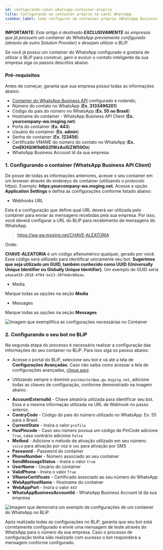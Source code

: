 ```yaml
---
id: configurando-canal-whatsapp-container-proprio
title: Configurando um container próprio no canal WhatsApp
sidebar_label: Como configurar um container próprio (WhatsApp Business API Client) do WhatsApp Business API no BLiP.
---
```


**IMPORTANTE:** *Este artigo é destinado **EXCLUSIVAMENTE** às empresas que já possuem um container do WhatsApp previamente configurado (através de outro Solution Provider) e desejam utilizar o BLiP.*

Se você já possui um container do WhatsApp configurado e gostaria de utilizar o BLiP para construir, gerir e evoluir o contato inteligente da sua empresa siga os passos descritos abaixo.

### Pré-requisitos

Antes de começar, garanta que sua empresa possui todas as informações abaixo:

* [Container do WhatsApp Business API](https://developers.facebook.com/docs/whatsapp/getting-started#setup) configurado e rodando;
* Número do contato no WhatsApp (**Ex. 3133496201**)
* Código do país do número no WhatsApp (**Ex. 55 no Brasil**)
* Hostname do container - WhatsApp Business API Client (**Ex. yourcompany-wa\.msging\.net**)
* Porta do container (**Ex. 443**)
* Usuário do container (**Ex. admin**)
* Senha do container (**Ex. 123456**)
* Certificado VNAME do número do contato no WhatsApp (**Ex. CmEKHQiW9d6G2fWzAxIGZW50On**)
* WhatsApp Business Account Id da sua empresa.

### 1. Configurando o container (WhatsApp Business API Client)

De posse de todas as informações anteriores, acesse o seu container em um browser através do endereço do container (utilizando o protocolo https). Exemplo: **https:yourcompany-wa.msging.net**. Acesse a opção **Application Settings** e defina as configurações conforme listado abaixo:

* Webhooks URL

Esta é a configuração que define qual URL deverá ser utilizada pelo container para enviar as mensagens recebidas pela sua empresa. Por isso, você deverá configurar a URL do BLiP para recebimento de mensagens do WhatsApp. 

> https://wa.gw.msging.net/CHAVE-ALEATORIA

Onde:  

**CHAVE-ALEATORIA** é um código alfanumérico qualquer, gerado por você. Esse código será utilizado para identificar unicamente seu bot. **Sugerimos que seja utilizado um GUID, também conhecido como UUID (Universally Unique Identifier ou Globally Unique Identifier).** Um exemplo de GUID seria `a4aea429-2018-4f04-be13-30f4ebc60eaa`.

* Media

Marque todas as opções na seção **Media**

* Messages

Marque todas as opções na seção **Messages**

![Imagem que exemplifica as configurações necessárias no Container](/img/channels/whatsapp/wa-business-api.png)<br>

### 2. Configurando o seu bot no BLiP

Na segunda etapa do processo é necessário realizar a configuração das informações do seu container no BLiP. Para isso siga os passos abaixo:

* Acesse o portal do BLiP, selecione seu bot e vá até a tela de **Configurações Avançadas**. Caso não saiba como acessar a tela de configurações avançadas, [clique aqui](/docs/management/configuracoes-avancadas-bot/).

* Utilizando sempre o domínio `postmaster@wa.gw.msging.net`, adicione todas as chaves de configuração, conforme demonstrado na imagem abaixo.

- **AccountExternalId** - Chave aleatória utilizada para identificar seu bot. Essa é a mesma informação utilizada na URL de Webhook no passo anterior.
- **ContryCode** - Código do país do número utilizado no WhatsApp. Ex. 55 para o Brasil.
- **CurrentState** - Insira o valor `profile`
- **HasPincode** - Caso seu número possua um código de PinCode adicione `True`, caso contrário adicione `False`
- **Method** - Adicione o método de ativação utilizado em seu número: `voice` para ativação por voz e `sms` para ativação por SMS
- **Password** - Password do container
- **PhoneNumber** - Número associado ao seu container
- **SendMessageStatus** - Insira o valor `true`
- **UserName** - Usuário do container
- **ValidPhone** - Insira o valor `True`
- **VNameCertificate** - Certificado associado ao seu número do WhatsApp
- **WebAppHostName** - Hostname do container
- **WebAppPort** - Insira o valor `443`
- **WhatsAppBusinessAccountId** - WhatsApp Business Account Id da sua empresa

![Imagem que demonstra um exemplo de configurações de um container do WhatsApp no BLiP](/img/channels/whatsapp/advanced-settings-blip-wa.png)<br>

Após realizada todas as configurações no BLiP, garanta que seu bot está corretamente configurado e envie uma mensagem de teste através do WhatsApp para o número da sua empresa. Caso o processo de configuração tenha sido realizado com sucesso o bot responderá a mensagem conforme configurado.
